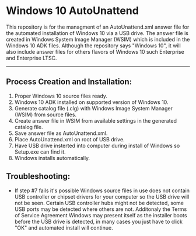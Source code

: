 # Windows 10 AutoUnattend
This repository is for the managment of an AutoUnattend.xml answer file for the automated installation of Windows 10 via a USB drive. The answer file is created in Windows System Image Manager (WSIM) which is included in the Windows 10 ADK files. Although the repository says "Windows 10", it will also include answer files for others flavors of Windows 10 such Enterprise and Enterprise LTSC.

---
## Process Creation and Installation:
1. Proper Windows 10 source files ready.
2. Windows 10 ADK installed on supported version of Windows 10.
3. Generate catalog file (.clg) with Windows Image System Manager (WSIM) from source files.
4. Create answer file in WSIM from available settings in the generated catalog file.
5. Save answer file as AutoUnattend.xml.
6. Place AutoUnattend.xml on root of USB drive.
7. Have USB drive insterted into computer during install of Windows so Setup.exe can find it.
8. Windows installs automatically.

## Troubleshooting:
- If step #7 fails it's possible Windows source files in use does not contain USB controller or chipset drivers for your computer so the USB drive will not be seen. Certain USB controller hubs might not be detected, some USB ports may be detected where others are not. Additonaly the Terms of Service Agreement Windows may present itself as the installer boots before the USB drive is detected, in many cases you just have to click "OK" and automated install will continue.

